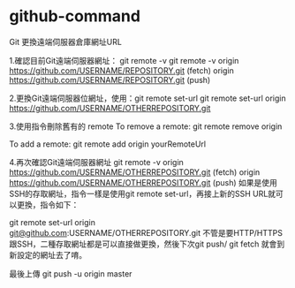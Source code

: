 # github-command
Git 更換遠端伺服器倉庫網址URL

1.確認目前Git遠端伺服器網址： git remote -v
git remote -v
origin  https://github.com/USERNAME/REPOSITORY.git (fetch)
origin  https://github.com/USERNAME/REPOSITORY.git (push)


2.更換Git遠端伺服器位網址，使用：git remote set-url
git remote set-url origin https://github.com/USERNAME/OTHERREPOSITORY.git

3.使用指令刪除舊有的 remote
To remove a remote:
git remote remove origin

To add a remote:
git remote add origin yourRemoteUrl

4.再次確認Git遠端伺服器網址
git remote -v
origin  https://github.com/USERNAME/OTHERREPOSITORY.git (fetch)
origin  https://github.com/USERNAME/OTHERREPOSITORY.git (push)
如果是使用SSH的存取網址，指令一樣是使用git remote set-url，再接上新的SSH URL就可以更換，指令如下：

git remote set-url origin git@github.com:USERNAME/OTHERREPOSITORY.git
不管是要HTTP/HTTPS跟SSH，二種存取網址都是可以直接做更換，然後下次git push/ git fetch 就會到新設定的網址去了唷。

最後上傳
git push -u origin master
